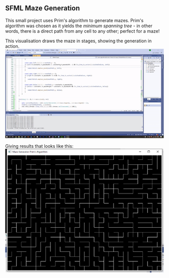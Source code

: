 ## SFML Maze Generation
This small project uses Prim's algorithm to generate mazes. Prim's algorithm was chosen as it yields the *minimum spanning tree* - in other words, there is a direct path from any cell to any other; perfect for a maze! 

This visualisation draws the maze in stages, showing the generation in action.
![Maze generation in action](/showcase/maze.gif "Maze Generation Animation")

Giving results that looks like this:
![A finished maze](/showcase/maze.png "A Generated Maze")
